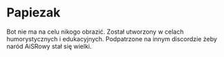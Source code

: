 # Papiezak
Bot nie ma na celu nikogo obrazić. Został utworzony w celach humorystycznych i edukacyjnych. Podpatrzone na innym discordzie żeby naród AiSRowy stał się wielki.
